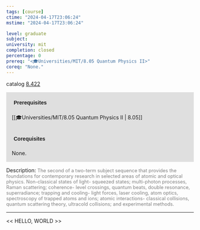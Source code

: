 ```yaml
---
tags: [course]
ctime: "2024-04-17T23:06:24"
mstime: "2024-04-17T23:06:24"

level: graduate
subject: 
university: mit
completion: closed
percentage: 0
prereq: "<🎓Universities/MIT/8.05 Quantum Physics II>"
coreq: "None."
---
```


catalog [8.422](http://student.mit.edu/catalog/m8b.html#8.422)

<span style="display: block; padding: 15px; background-color: rgb(100, 100, 100, 0.2);"><font id="m_prereq3741_0" style="display: block; font-family: Arial, sans-serif; font-weight: bold; padding: 5px">Prerequisites</font><br><span id="prereq3741_0">[[🎓Universities/MIT/8.05 Quantum Physics II | 8.05]]</span></span>
<span style="display: block; padding: 15px; background-color: rgb(100, 100, 100, 0.2);"><font id="m_coreq3741_0" style="display: block; font-family: Arial, sans-serif; font-weight: bold; padding: 5px">Corequisites</font><br><span id="coreq3741_0">None.</span></span>

<font style="">Description:</font>
<font style="color: grey; font-size: 0.8rem;">The second of a two-term subject sequence that provides the foundations for contemporary research in selected areas of atomic and optical physics. Non-classical states of light- squeezed states; multi-photon processes, Raman scattering; coherence- level crossings, quantum beats, double resonance, superradiance; trapping and cooling- light forces, laser cooling, atom optics, spectroscopy of trapped atoms and ions; atomic interactions- classical collisions, quantum scattering theory, ultracold collisions; and experimental methods.</font>



---

<< HELLO, WORLD >>
